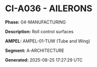 # CI-A036 - AILERONS

**Phase:** 04-MANUFACTURING

**Description:** Roll control surfaces

**AMPEL:** AMPEL-01-TUW (Tube and Wing)

**Segment:** A-ARCHITECTURE

**Generated:** 2025-08-25 17:27:29 UTC
